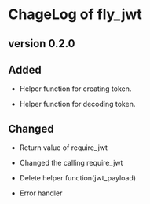 
# ChageLog of fly\_jwt

## version 0.2.0

## Added

* Helper function for creating token.

* Helper function for decoding token.

## Changed

* Return value of require\_jwt

* Changed the calling require\_jwt

* Delete helper function(jwt\_payload)

* Error handler
